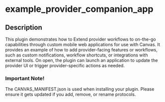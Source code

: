 example_provider_companion_app
=====================

## Description

This plugin demonstrates how to Extend provider workflows to on-the-go capabilities through custom mobile web applications for use with Canvas. It provides an example of how to add provider-facing features or workflows, such as custom notifications, workflow shortcuts, or integrations with external tools. On open, the plugin can launch an application to update the provider UI or trigger provider-specific actions as needed.

### Important Note!

The CANVAS_MANIFEST.json is used when installing your plugin. Please ensure it
gets updated if you add, remove, or rename protocols.
